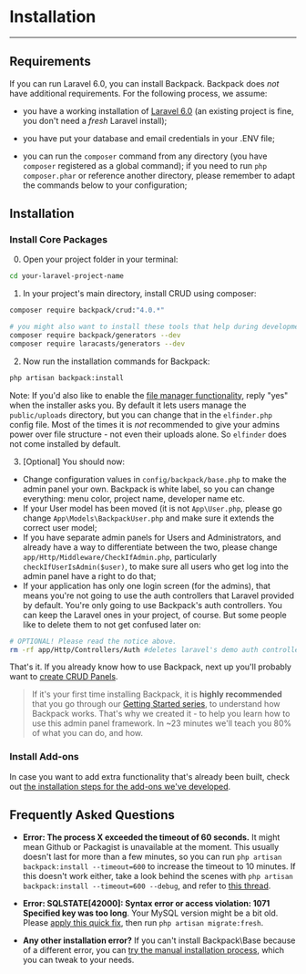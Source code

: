 # Installation

---

<a name="requirements"></a>
## Requirements

If you can run Laravel 6.0, you can install Backpack. Backpack does _not_ have additional requirements. For the following process, we assume:

- you have a working installation of [Laravel 6.0](https://laravel.com/docs/6.0#installing-laravel) (an existing project is fine, you don't need a *fresh* Laravel install);

- you have put your database and email credentials in your .ENV file;

- you can run the ```composer``` command from any directory (you have ```composer``` registered as a global command); if you need to run ```php composer.phar``` or reference another directory, please remember to adapt the commands below to your configuration;

<a name="installation"></a>
## Installation

<a name="install-core-packages"></a>
### Install Core Packages

0) Open your project folder in your terminal:

```bash
cd your-laravel-project-name
```

1) In your project's main directory, install CRUD using composer:

``` bash
composer require backpack/crud:"4.0.*"

# you might also want to install these tools that help during development
composer require backpack/generators --dev
composer require laracasts/generators --dev
```

2) Now run the installation commands for Backpack:

``` bash
php artisan backpack:install
```

Note: If you'd also like to enable the [file manager functionality](https://backpackforlaravel.com/uploads/home_slider/4.png), reply "yes" when the installer asks you. By default it lets users manage the ```public/uploads``` directory, but you can change that in the ```elfinder.php``` config file. Most of the times it is _not_ recommended to give your admins power over file structure - not even their uploads alone. So ```elfinder``` does not come installed by default.

3) [Optional] You should now:
- Change configuration values in ```config/backpack/base.php``` to make the admin panel your own. Backpack is white label, so you can change everything: menu color, project name, developer name etc.
- If your User model has been moved (it is not ```App\User.php```, please go change ```App\Models\BackpackUser.php``` and make sure it extends the correct user model;
- If you have separate admin panels for Users and Administrators, and already have a way to differentiate between the two, please change ```app/Http/Middleware/CheckIfAdmin.php```, particularly ```checkIfUserIsAdmin($user)```, to make sure all users who get log into the admin panel have a right to do that; 
- If your application has only one login screen (for the admins), that means you're not going to use the auth controllers that Laravel provided by default. You're only going to use Backpack's auth controllers. You can keep the Laravel ones in your project, of course. But some people like to delete them to not get confused later on:   

``` bash
# OPTIONAL! Please read the notice above.
rm -rf app/Http/Controllers/Auth #deletes laravel's demo auth controllers
```

That's it. If you already know how to use Backpack, next up you'll probably want to [create CRUD Panels](/docs/{{version}}/crud-tutorial#generate-files).

> If it's your first time installing Backpack, it is **highly recommended** that you go through our [Getting Started series](/docs/{{version}}/getting-started-basics), to understand how Backpack works. That's why we created it - to help you learn how to use this admin panel framework. In ~23 minutes we'll teach you 80% of what you can do, and how.


<a name="install-add-ons"></a>
### Install Add-ons

In case you want to add extra functionality that's already been built, check out [the installation steps for the add-ons we've developed](/docs/{{version}}/install-optionals).

<a name="frequently-asked-questions"></a>
## Frequently Asked Questions

- **Error: The process X exceeded the timeout of 60 seconds.** It might mean Github or Packagist is unavailable at the moment. This usually doesn't last for more than a few minutes, so you can run ```php artisan backpack:install --timeout=600``` to increase the timeout to 10 minutes. If this doesn't work either, take a look behind the scenes with ```php artisan backpack:install --timeout=600 --debug```, and refer to [this thread](https://github.com/Laravel-Backpack/Base/issues/217).

- **Error: SQLSTATE[42000]: Syntax error or access violation: 1071 Specified key was too long**. Your MySQL version might be a bit old. Please [apply this quick fix](https://laravel-news.com/laravel-5-4-key-too-long-error), then run ```php artisan migrate:fresh```.

- **Any other installation error?** If you can't install Backpack\\Base because of a different error, you can [try the manual installation process](/docs/{{version}}/base-how-to#manually-install-base), which you can tweak to your needs.
